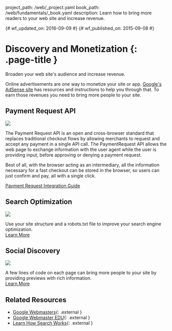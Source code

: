 project_path: /web/_project.yaml
book_path: /web/fundamentals/_book.yaml
description: Learn how to bring more readers to your web site and increase revenue.

{# wf_updated_on: 2016-09-09 #}
{# wf_published_on: 2015-09-08 #}

# Discovery and Monetization {: .page-title }

Broaden your web site's audience and increase revenue.

Online advertisements are one way to monetize your site or app. 
[Google's AdSense site](https://www.google.com/adsense) has resources and
instructions to help you through that. To earn those revenues you need to
bring more people to your site.

## Payment Request API

<img src="/web/images/md-icons/money-square.png" class="attempt-right">

The Payment Request API is an open and cross-browser standard that replaces
traditional checkout flows by allowing merchants to request and accept any
payment in a single API call. The PaymentRequest API allows the web page to
exchange information with the user agent while the user is providing input,
before approving or denying a payment request.

Best of all, with the browser acting as an intermediary, all the information
necessary for a fast checkout can be stored in the browser, so users can just
confirm and pay, all with a single click.

[Payment Request Integration Guide](/web/fundamentals/getting-started/primers/payment-request)

<div class="attempt-left">
  <h2>Search Optimization</h2>
  <a href="search-optimization/">
    <img src="/web/images/md-icons/search-short.png">
  </a>
  <p>
    Use your site structure and a robots.txt file to improve your search engine
    optimization.<br>
    <a href="search-optimization/">Learn More</a>
  </p>
</div>

<div class="attempt-right">
  <h2>Social Discovery</h2>
  <a href="social-discovery/">
    <img src="/web/images/md-icons/whats-hot-short.png">
  </a>
  <p>
    A few lines of code on each page can bring more people to your site by
    providing previews with rich information.<br>
    <a href="social-discovery/">Learn More</a>
  </p>
</div>



<div style="clear:both;"></div>


## Related Resources

* [Google Webmasters](https://developers.google.com/webmasters/){: .external }
* [Google Webmaster EDU](https://developers.google.com/webmasters/googleforwebmasters/){: .external }
* [Learn How Search Works](https://support.google.com/webmasters/answer/70897/){: .external }

<div style="clear:both;"></div>
